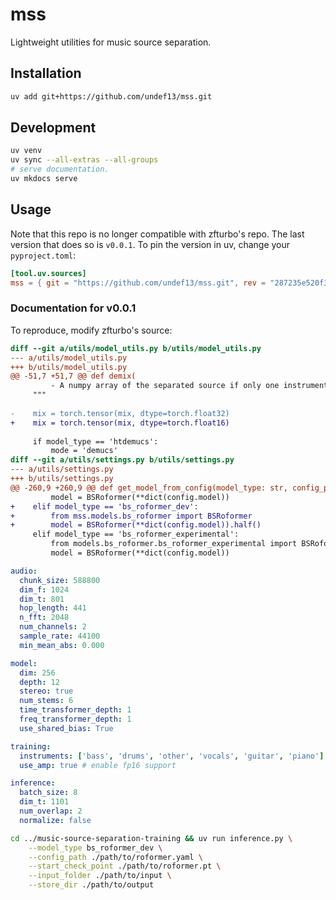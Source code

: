 # mss

Lightweight utilities for music source separation.

## Installation

```sh
uv add git+https://github.com/undef13/mss.git
```

## Development

```sh
uv venv
uv sync --all-extras --all-groups
# serve documentation.
uv mkdocs serve
```

## Usage

Note that this repo is no longer compatible with zfturbo's repo. The last version that does so is `v0.0.1`. To pin the version in uv, change your `pyproject.toml`:

```toml
[tool.uv.sources]
mss = { git = "https://github.com/undef13/mss.git", rev = "287235e520f3bb927b58f9f53749fe3ccc248fac" }
```

### Documentation for v0.0.1

To reproduce, modify zfturbo's source:

```patch
diff --git a/utils/model_utils.py b/utils/model_utils.py
--- a/utils/model_utils.py
+++ b/utils/model_utils.py
@@ -51,7 +51,7 @@ def demix(
         - A numpy array of the separated source if only one instrument is present.
     """
 
-    mix = torch.tensor(mix, dtype=torch.float32)
+    mix = torch.tensor(mix, dtype=torch.float16)
 
     if model_type == 'htdemucs':
         mode = 'demucs'
diff --git a/utils/settings.py b/utils/settings.py
--- a/utils/settings.py
+++ b/utils/settings.py
@@ -260,9 +260,9 @@ def get_model_from_config(model_type: str, config_path: str) -> Tuple:
         model = BSRoformer(**dict(config.model))
+    elif model_type == 'bs_roformer_dev':
+        from mss.models.bs_roformer import BSRoformer
+        model = BSRoformer(**dict(config.model)).half()
     elif model_type == 'bs_roformer_experimental':
         from models.bs_roformer.bs_roformer_experimental import BSRoformer
         model = BSRoformer(**dict(config.model))
```


```yml
audio:
  chunk_size: 588800
  dim_f: 1024
  dim_t: 801
  hop_length: 441
  n_fft: 2048
  num_channels: 2
  sample_rate: 44100
  min_mean_abs: 0.000

model:
  dim: 256
  depth: 12
  stereo: true
  num_stems: 6
  time_transformer_depth: 1
  freq_transformer_depth: 1
  use_shared_bias: True

training:
  instruments: ['bass', 'drums', 'other', 'vocals', 'guitar', 'piano']
  use_amp: true # enable fp16 support

inference:
  batch_size: 8
  dim_t: 1101
  num_overlap: 2
  normalize: false
```

```sh
cd ../music-source-separation-training && uv run inference.py \
    --model_type bs_roformer_dev \
    --config_path ./path/to/roformer.yaml \
    --start_check_point ./path/to/roformer.pt \
    --input_folder ./path/to/input \
    --store_dir ./path/to/output
```

